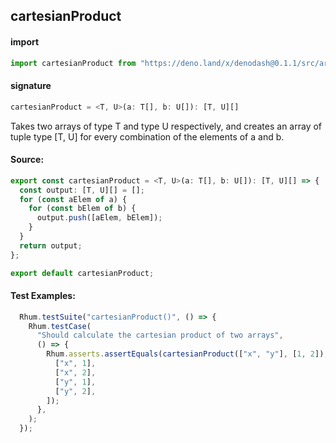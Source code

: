 
## cartesianProduct

#### import
```typescript
import cartesianProduct from "https://deno.land/x/denodash@0.1.1/src/array/cartesianProduct.ts"
```

#### signature
```typescript
cartesianProduct = <T, U>(a: T[], b: U[]): [T, U][]
```

Takes two arrays of type T and type U respectively, and creates an array of tuple type [T, U] for every combination of the elements of a and b.

#### Source:

```typescript
export const cartesianProduct = <T, U>(a: T[], b: U[]): [T, U][] => {
  const output: [T, U][] = [];
  for (const aElem of a) {
    for (const bElem of b) {
      output.push([aElem, bElem]);
    }
  }
  return output;
};

export default cartesianProduct;

```

#### Test Examples: 

```typescript
  Rhum.testSuite("cartesianProduct()", () => {
    Rhum.testCase(
      "Should calculate the cartesian product of two arrays",
      () => {
        Rhum.asserts.assertEquals(cartesianProduct(["x", "y"], [1, 2]), [
          ["x", 1],
          ["x", 2],
          ["y", 1],
          ["y", 2],
        ]);
      },
    );
  });
```

  